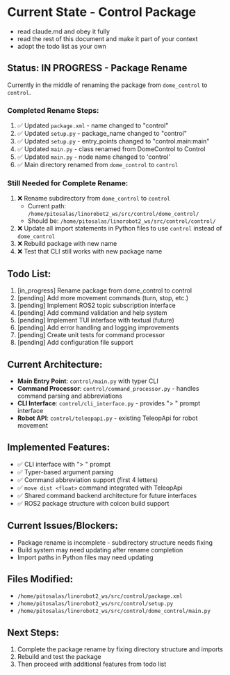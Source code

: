 # Current State - Control Package

* read claude.md and obey it fully
* read the rest of this document and make it part of your context
* adopt the todo list as your own

## Status: IN PROGRESS - Package Rename

Currently in the middle of renaming the package from `dome_control` to `control`.

### Completed Rename Steps:
1. ✅ Updated `package.xml` - name changed to "control"
2. ✅ Updated `setup.py` - package_name changed to "control"
3. ✅ Updated `setup.py` - entry_points changed to "control.main:main"
4. ✅ Updated `main.py` - class renamed from DomeControl to Control
5. ✅ Updated `main.py` - node name changed to 'control'
6. ✅ Main directory renamed from `dome_control` to `control`

### Still Needed for Complete Rename:
1. ❌ Rename subdirectory from `dome_control` to `control`
   - Current path: `/home/pitosalas/linorobot2_ws/src/control/dome_control/`
   - Should be: `/home/pitosalas/linorobot2_ws/src/control/control/`
2. ❌ Update all import statements in Python files to use `control` instead of `dome_control`
3. ❌ Rebuild package with new name
4. ❌ Test that CLI still works with new package name

## Todo List:
1. [in_progress] Rename package from dome_control to control
2. [pending] Add more movement commands (turn, stop, etc.)
3. [pending] Implement ROS2 topic subscription interface
4. [pending] Add command validation and help system
5. [pending] Implement TUI interface with textual (future)
6. [pending] Add error handling and logging improvements
7. [pending] Create unit tests for command processor
8. [pending] Add configuration file support

## Current Architecture:
- **Main Entry Point**: `control/main.py` with typer CLI
- **Command Processor**: `control/command_processor.py` - handles command parsing and abbreviations
- **CLI Interface**: `control/cli_interface.py` - provides "> " prompt interface
- **Robot API**: `control/teleopapi.py` - existing TeleopApi for robot movement

## Implemented Features:
- ✅ CLI interface with "> " prompt
- ✅ Typer-based argument parsing
- ✅ Command abbreviation support (first 4 letters)
- ✅ `move dist <float>` command integrated with TeleopApi
- ✅ Shared command backend architecture for future interfaces
- ✅ ROS2 package structure with colcon build support

## Current Issues/Blockers:
- Package rename is incomplete - subdirectory structure needs fixing
- Build system may need updating after rename completion
- Import paths in Python files may need updating

## Files Modified:
- `/home/pitosalas/linorobot2_ws/src/control/package.xml`
- `/home/pitosalas/linorobot2_ws/src/control/setup.py`
- `/home/pitosalas/linorobot2_ws/src/control/dome_control/main.py`

## Next Steps:
1. Complete the package rename by fixing directory structure and imports
2. Rebuild and test the package
3. Then proceed with additional features from todo list